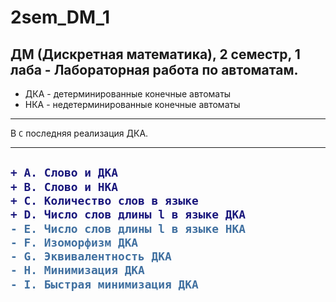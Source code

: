 # 2sem_DM_1

## ДМ (Дискретная математика), 2 семестр, 1 лаба - Лабораторная работа по автоматам.

- ДКА - детерминированные конечные автоматы
- НКА - недетерминированные конечные автоматы

---
В `С` последняя реализация ДКА.

---
<h2>
  
```diff
+ A. Слово и ДКА
+ B. Слово и НКА
+ C. Количество слов в языке
+ D. Число слов длины l в языке ДКА
- E. Число слов длины l в языке НКА
- F. Изоморфизм ДКА
- G. Эквивалентность ДКА
- H. Минимизация ДКА
- I. Быстрая минимизация ДКА
```
</h2>
